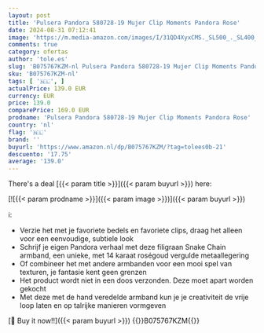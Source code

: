 ```yaml
---
layout: post
title: 'Pulsera Pandora 580728-19 Mujer Clip Moments Pandora Rose'
date: 2024-08-31 07:12:41
image: 'https://m.media-amazon.com/images/I/31QD4XyxCMS._SL500_._SL400_.jpg'
comments: true
category: ofertas
author: 'tole.es'
slug: 'B075767KZM-nl Pulsera Pandora 580728-19 Mujer Clip Moments Pandora Rose'
sku: 'B075767KZM-nl'
tags: [ '🇳🇱', ]
actualPrice: 139.0 EUR
currency: EUR
price: 139.0
comparePrice: 169.0 EUR
prodname: 'Pulsera Pandora 580728-19 Mujer Clip Moments Pandora Rose'
country: 'nl'
flag: '🇳🇱'
brand: ''
buyurl: 'https://www.amazon.nl/dp/B075767KZM/?tag=tolees0b-21'
descuento: '17.75'
average: '139.0'
---
```


There's a deal [{{< param title >}}]({{< param buyurl >}})  here:

[![{{< param prodname >}}]({{< param image >}})]({{< param buyurl >}})

ℹ️:

- Verzie het met je favoriete bedels en favoriete clips, draag het alleen voor een eenvoudige, subtiele look
- Schrijf je eigen Pandora verhaal met deze filigraan Snake Chain armband, een unieke, met 14 karaat roségoud vergulde metaallegering
- Of combineer het met andere armbanden voor een mooi spel van texturen, je fantasie kent geen grenzen
- Het product wordt niet in een doos verzonden. Deze moet apart worden gekocht
- Met deze met de hand veredelde armband kun je je creativiteit de vrije loop laten en op talrijke manieren vormgeven

[🛒 Buy it now!!]({{< param buyurl >}})
{{<world>}}B075767KZM{{</world>}}
